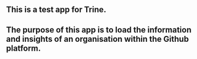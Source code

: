 ## This is a test app for Trine.

The purpose of this app is to load the information and insights of an organisation within the Github platform.
---
